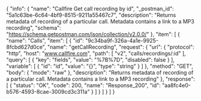 {
  "info": {
    "name": "Callfire Get call recording by id",
    "_postman_id": "5a1c63be-6c64-4bf9-8515-9211a55467c7",
    "description": "Returns metadata of recording of a particular call. Metadata contains a link to a MP3 recording",
    "schema": "https://schema.getpostman.com/json/collection/v2.0.0/"
  },
  "item": [
    {
      "name": "Calls",
      "item": [
        {
          "id": "9c34ba9f-326a-4a1e-9925-8fcbd627d0ce",
          "name": "getCallRecording",
          "request": {
            "url": {
              "protocol": "http",
              "host": "www.callfire.com",
              "path": [
                "v2",
                "calls/recordings/:id"
              ],
              "query": [
                {
                  "key": "fields",
                  "value": "%7B%7D",
                  "disabled": false
                }
              ],
              "variable": [
                {
                  "id": "id",
                  "value": "{}",
                  "type": "string"
                }
              ]
            },
            "method": "GET",
            "body": {
              "mode": "raw"
            },
            "description": "Returns metadata of recording of a particular call. Metadata contains a link to a MP3 recording"
          },
          "response": [
            {
              "status": "OK",
              "code": 200,
              "name": "Response_200",
              "id": "aa8fc4e0-b576-4593-8cae-3009cd3c311a"
            }
          ]
        }
      ]
    }
  ]
}